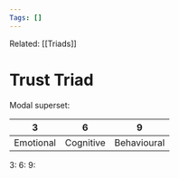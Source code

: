 ```yaml
---
Tags: []
---
```

Related: [[Triads]] 
# Trust Triad
Modal superset:

| 3 | 6 | 9 |
|---|---|---|
| Emotional | Cognitive | Behavioural
3:
6:
9: